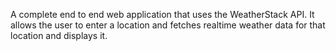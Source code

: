 A complete end to end web application that uses the WeatherStack API.
It allows the user to enter a location and fetches realtime weather data for that location and displays it.
